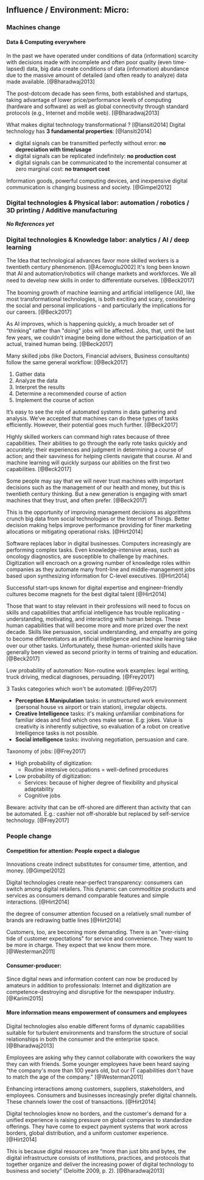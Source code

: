 ## Influence / Environment: Micro:

### Machines change

#### Data & Computing everywhere

In the past we have operated under conditions of data (information) scarcity with decisions made with incomplete and often poor quality (even time-lapsed) data, big data create conditions of data (information) abundance due to the massive amount of detailed (and often ready to analyze) data made available. [@Bharadwaj2013]

The post-dotcom decade has seen firms, both established and startups, taking advantage of lower price/performance levels of computing (hardware and software) as well as global connectivity through standard protocols (e.g., Internet and mobile web). [@Bharadwaj2013]

What makes digital technology transformational ? [@Iansiti2014]
Digital technology has **3 fundamental properties**: [@Iansiti2014]

- digital signals can be transmitted perfectly without error: **no depreciation with time/usage**
- digital signals can be replicated indefinitely: **no production cost**
- digital signals can be communicated to the incremental consumer at zero marginal cost: **no transport cost**

Information goods, powerful computing devices, and inexpensive digital communication is changing business and society. [@Gimpel2012]

### Digital technologies & Physical labor: automation / robotics / 3D printing / Additive manufacturing

**_No References yet_**

### Digital technologies & Knowledge labor: analytics / AI / deep learning

The Idea that technological advances favor more skilled workers is a twentieth century phenomenon. [@Acemoglu2002] It's long been known that AI and automation/robotics will change markets and workforces. We all need to develop new skills in order to diﬀerentiate ourselves. [@Beck2017]

The booming growth of machine learning and artificial intelligence (AI), like most transformational technologies, is both exciting and scary, considering the social and personal implications - and particularly the implications for our careers. [@Beck2017]

As AI improves, which is happening quickly, a much broader set of "thinking" rather than "doing" jobs will be aﬀected. Jobs, that, until the last few years, we couldn't imagine being done without the participation of an actual, trained human being. [@Beck2017]

Many skilled jobs (like Doctors, Financial advisers, Business consultants) follow the same general workflow: [@Beck2017]
1. Gather data
2. Analyze the data
3. Interpret the results
4. Determine a recommended course of action
5. Implement the course of action

It’s easy to see the role of automated systems in data gathering and analysis. We’ve accepted that machines can do these types of tasks efficiently. However, their potential goes much further. [@Beck2017]

Highly skilled workers can command high rates because of three capabilities. Their abilities to go through the early rote tasks quickly and accurately; their experiences and judgment in determining a course of action; and their savviness for helping clients navigate that course. AI and machine
learning will quickly surpass our abilities on the first two capabilities. [@Beck2017]

Some people may say that we will never trust machines with important decisions such as the management of our health and money, but this is twentieth century thinking. But a new generation is engaging with smart machines that they trust, and often prefer. [@Beck2017]

This is the opportunity of improving management decisions as algorithms crunch big data from social technologies or the Internet of Things. Better decision making helps improve performance providing for finer marketing allocations or mitigating operational risks. [@Hirt2014]

Software replaces labor in digital businesses. Computers increasingly are performing complex tasks. Even knowledge-intensive areas, such as oncology diagnostics, are susceptible to challenge by machines. Digitization will encroach on a growing number of knowledge roles within companies as they automate many front-line and middle-management jobs based upon synthesizing information for C-level executives. [@Hirt2014]

Successful start-ups known for digital expertise and engineer-friendly cultures become magnets for the best digital talent [@Hirt2014]

Those that want to stay relevant in their professions will need to focus on skills and capabilities that artificial intelligence has trouble replicating - understanding, motivating, and interacting with human beings. These human capabilities that will become more and more prized over the next
decade. Skills like persuasion, social understanding, and empathy are going to become diﬀerentiators as artificial intelligence and machine learning take over our other tasks. Unfortunately, these human-oriented skills have generally been viewed as second priority in terms of training and education. [@Beck2017]

Low probability of automation: Non-routine work examples: legal writing, truck driving, medical diagnoses, persuading. [@Frey2017]

3 Tasks categories which won't be automated: [@Frey2017]

- **Perception & Manipulation** tasks: in unstructured work environment (personal house vs airport or train station), irregular objects.
- **Creative Intelligence** tasks: it's making unfamiliar combinations for familiar ideas and find which ones make sense. E.g: jokes. Value is creativity is inherently subjective, so evaluation of a robot on creative Intelligence tasks is not possible.
- **Social intelligence** tasks: involving negotiation, persuasion and care.

Taxonomy of jobs: [@Frey2017]

- High probability of digitization:
  - Routine intensive occupations = well-defined procedures
- Low probability of digitization:
  - Services: because of higher degree of flexibility and physical adaptability
  - Cognitive jobs

Beware: activity that can be off-shored are different than activity that can be automated. E.g.: cashier not off-shorable but replaced by self-service technology. [@Frey2017]


### People change

#### Competition for attention: People expect a dialogue

Innovations create indirect substitutes for consumer time, attention, and money. [@Gimpel2012]

Digital technologies create near-perfect transparency: consumers can switch among digital retailers. This dynamic can commoditize products and services as consumers demand comparable features and simple interactions. [@Hirt2014]

the degree of consumer attention focused on a relatively small number of brands are redrawing battle lines [@Hirt2014]

Customers, too, are becoming more demanding. There is an "ever-rising tide of customer expectations" for service and convenience. They want to be more in charge. They expect that we know them more. [@Westerman2011]

#### Consumer-producer:

Since digital news and information content can now be produced by amateurs in addition to professionals: Internet and digitization are competence-destroying and disruptive for the newspaper industry. [@Karimi2015]

#### More information means empowerment of consumers and employees

Digital technologies also enable different forms of dynamic capabilities suitable for turbulent environments and transform the structure of social relationships in both the consumer and the enterprise space. [@Bharadwaj2013]

Employees are asking why they cannot collaborate with coworkers the way they can with friends. Some younger employees have been heard saying "the company's more than 100 years old, but our IT capabilities don't have to match the age of the company." [@Westerman2011]

Enhancing interactions among customers, suppliers, stakeholders, and employees. Consumers and businesses increasingly prefer digital channels. These channels lower the cost of transactions. [@Hirt2014]

Digital technologies know no borders, and the customer's demand for a unified experience is raising pressure on global companies to standardize offerings. They have come to expect payment systems that work across borders, global distribution, and a uniform customer experience. [@Hirt2014]

This is because digital resources are “more than just bits and bytes, the digital infrastructure consists of institutions, practices, and protocols that together organize and deliver the increasing power of digital technology to business and society” (Deloitte 2009, p. 2). [@Bharadwaj2013]
